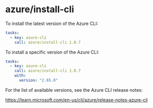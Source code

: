 # azure/install-cli

To install the latest version of the Azure CLI:

```yaml
tasks:
  - key: azure-cli
    call: azure/install-cli 1.0.7
```

To install a specific version of the Azure CLI:

```yaml
tasks:
  - key: azure-cli
    call: azure/install-cli 1.0.7
    with:
      version: "2.65.0"
```

For the list of available versions, see the Azure CLI release notes:

https://learn.microsoft.com/en-us/cli/azure/release-notes-azure-cli
